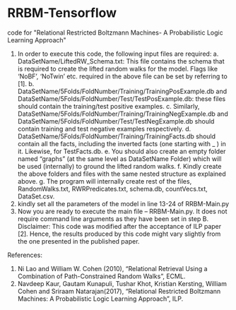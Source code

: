 # RRBM-Tensorflow
code for "Relational Restricted Boltzmann Machines- A Probabilistic Logic Learning Approach"

1.	In order to execute this code, the following input files are required:
  a.	DataSetName/LiftedRW_Schema.txt:
       This file contains the schema that is required to create the lifted random walks for the model. Flags like ‘NoBF’, ‘NoTwin’ etc.          required in the above file can be set by referring to [1].
  b.	DataSetName/5Folds/FoldNumber/Training/TrainingPosExample.db and DataSetName/5Folds/FoldNumber/Test/TestPosExample.db: these files 
      should contain the training/test positive examples.
  c.	Similarly, DataSetName/5Folds/FoldNumber/Training/TrainingNegExample.db and DataSetName/5Folds/FoldNumber/Test/TestNegExample.db 
      should contain training and test negative examples respectively.
  d.	DataSetName/5Folds/FoldNumber/Training/TrainingFacts.db should contain all the facts, including the inverted facts (one starting 
      with _ ) in it. Likewise, for TestFacts.db.
  e.	You should also create an empty folder named “graphs” (at the same level as DataSetName Folder) which will be used (internally) to 
      ground the lifted random walks.
  f.	Kindly create the above folders and files with the same nested structure as explained above.
  g.	The program will internally create rest of the files, RandomWalks.txt, RWRPredicates.txt, schema.db, countVecs.txt, DataSet.csv. 
2.	kindly set all the parameters of the model in line 13-24 of RRBM-Main.py
3.	Now you are ready to execute the main file – RRBM-Main.py. It does not require command line arguments as they have been set in step B.
Disclaimer: This code was modified after the acceptance of ILP paper [2]. Hence, the results produced by this code might vary slightly from the one presented in the published paper.

References:
1.	Ni Lao and William W. Cohen (2010), “Relational Retrieval Using a Combination of Path-Constrained Random Walks”, ECML.
2.	Navdeep Kaur, Gautam Kunapuli, Tushar Khot, Kristian Kersting, William Cohen and Sriraam Natarajan(2017), “Relational Restricted Boltzmann Machines: A Probabilistic Logic Learning Approach”, ILP.
